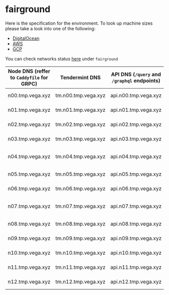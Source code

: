 # fairground

Here is the specification for the environment. To look up machine sizes please take a look into one of the following:

* [DigitalOcean](https://slugs.do-api.dev/)
* [AWS](https://aws.amazon.com/ec2/instance-types/)
* [GCP](https://gcpinstances.doit-intl.com/)

You can check networks status [here](https://stats.vega.trading/) under `fairground`

| Node DNS (reffer to `Caddyfile` for GRPC) | Tendermint DNS | API DNS (`/query` and `/graphql` endpoints) | Geographic Location | Hardware Setup | Cloud |
| ----------------------------------------- | -------------- | --------------------------------------------| ------------------- | -------------- | ----- |
| n00.tmp.vega.xyz | tm.n00.tmp.vega.xyz | api.n00.tmp.vega.xyz | fra1 | s-4vcpu-8gb | do |
| n01.tmp.vega.xyz | tm.n01.tmp.vega.xyz | api.n01.tmp.vega.xyz | fra1 | s-4vcpu-8gb | do |
| n02.tmp.vega.xyz | tm.n02.tmp.vega.xyz | api.n02.tmp.vega.xyz | sfo3 | s-4vcpu-8gb | do |
| n03.tmp.vega.xyz | tm.n03.tmp.vega.xyz | api.n03.tmp.vega.xyz | sgp1 | s-4vcpu-8gb | do |
| n04.tmp.vega.xyz | tm.n04.tmp.vega.xyz | api.n04.tmp.vega.xyz | asia-east2-a | n1-standard-2 | gcp |
| n05.tmp.vega.xyz | tm.n05.tmp.vega.xyz | api.n05.tmp.vega.xyz | eu-west-2c | c5.large | aws |
| n06.tmp.vega.xyz | tm.n06.tmp.vega.xyz | api.n06.tmp.vega.xyz | fra1 | s-4vcpu-8gb | do |
| n07.tmp.vega.xyz | tm.n07.tmp.vega.xyz | api.n07.tmp.vega.xyz | asia-northeast1-a | n1-highmem-4 | gcp |
| n08.tmp.vega.xyz | tm.n08.tmp.vega.xyz | api.n08.tmp.vega.xyz | eu-west-2c | c5.large | aws |
| n09.tmp.vega.xyz | tm.n09.tmp.vega.xyz | api.n09.tmp.vega.xyz | sfo3 | s-4vcpu-8gb | do |
| n10.tmp.vega.xyz | tm.n10.tmp.vega.xyz | api.n10.tmp.vega.xyz | sgp1 | s-4vcpu-8gb | do |
| n11.tmp.vega.xyz | tm.n11.tmp.vega.xyz | api.n11.tmp.vega.xyz | fra1 | s-4vcpu-8gb | do |
| n12.tmp.vega.xyz | tm.n12.tmp.vega.xyz | api.n12.tmp.vega.xyz | fra1 | s-4vcpu-8gb | do |
